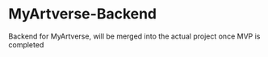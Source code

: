 # MyArtverse-Backend

Backend for MyArtverse, will be merged into the actual project once MVP is completed
